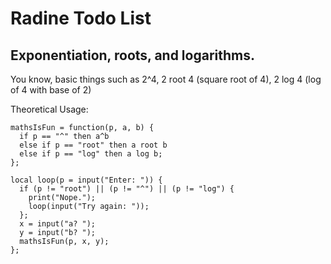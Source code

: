 # Radine Todo List

## Exponentiation, roots, and logarithms.

You know, basic things such as 2^4, 2 root 4 (square root of 4), 2 log 4 (log of 4 with base of 2)

Theoretical Usage:

```
mathsIsFun = function(p, a, b) {
  if p == "^" then a^b
  else if p == "root" then a root b
  else if p == "log" then a log b;
};

local loop(p = input("Enter: ")) {
  if (p != "root") || (p != "^") || (p != "log") {
    print("Nope.");
    loop(input("Try again: "));
  }; 
  x = input("a? ");
  y = input("b? ");
  mathsIsFun(p, x, y);
};
```

